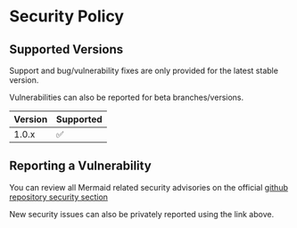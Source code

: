 # Security Policy

## Supported Versions

Support and bug/vulnerability fixes are only provided for the latest stable version.

Vulnerabilities can also be reported for beta branches/versions.

| Version | Supported          |
| ------- | ------------------ |
| 1.0.x   | :white_check_mark: |

## Reporting a Vulnerability

You can review all Mermaid related security advisories on the official [github repository security section](https://github.com/damiencassu/mermaid/security)

New security issues can also be privately reported using the link above.

